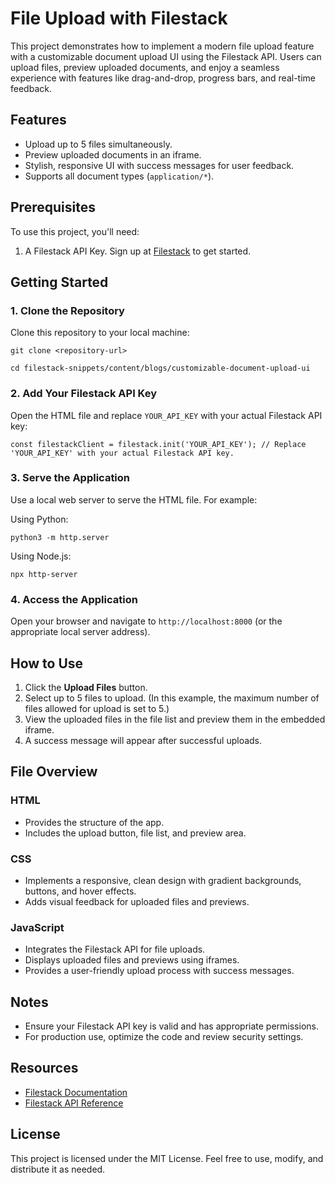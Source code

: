 # File Upload with Filestack

This project demonstrates how to implement a modern file upload feature with a customizable document upload UI using the Filestack API. Users can upload files, preview uploaded documents, and enjoy a seamless experience with features like drag-and-drop, progress bars, and real-time feedback.

## Features
- Upload up to 5 files simultaneously.
- Preview uploaded documents in an iframe.
- Stylish, responsive UI with success messages for user feedback.
- Supports all document types (`application/*`).

## Prerequisites
To use this project, you'll need:
1. A Filestack API Key. Sign up at [Filestack](https://www.filestack.com) to get started.

## Getting Started
### 1. Clone the Repository
Clone this repository to your local machine:

`git clone <repository-url>`

`cd filestack-snippets/content/blogs/customizable-document-upload-ui`

### 2. Add Your Filestack API Key
Open the HTML file and replace `YOUR_API_KEY` with your actual Filestack API key:

`const filestackClient = filestack.init('YOUR_API_KEY'); // Replace 'YOUR_API_KEY' with your actual Filestack API key.`

### 3. Serve the Application
Use a local web server to serve the HTML file. For example:

Using Python:

`python3 -m http.server`

Using Node.js:

`npx http-server`

### 4. Access the Application
Open your browser and navigate to `http://localhost:8000` (or the appropriate local server address).

## How to Use
1. Click the **Upload Files** button.
2. Select up to 5 files to upload. (In this example, the maximum number of files allowed for upload is set to 5.)
3. View the uploaded files in the file list and preview them in the embedded iframe.
4. A success message will appear after successful uploads.
   
## File Overview
### HTML
- Provides the structure of the app.
- Includes the upload button, file list, and preview area.

### CSS
- Implements a responsive, clean design with gradient backgrounds, buttons, and hover effects.
- Adds visual feedback for uploaded files and previews.

### JavaScript
- Integrates the Filestack API for file uploads.
- Displays uploaded files and previews using iframes.
- Provides a user-friendly upload process with success messages.

## Notes
- Ensure your Filestack API key is valid and has appropriate permissions.
- For production use, optimize the code and review security settings.
  
## Resources
- [Filestack Documentation](https://www.filestack.com/docs/)
- [Filestack API Reference](https://www.filestack.com/docs/api/)

## License
This project is licensed under the MIT License. Feel free to use, modify, and distribute it as needed.


